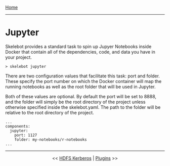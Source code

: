 [Home](index.md)

---

# Jupyter

Skelebot provides a standard task to spin up Jupyer Notebooks inside Docker that contain all of the dependencies, code, and data you have in your
project.

```
> skelebot jupyter
```

There are two configuration values that facilitate this task: port and folder. These specify the port number on which the Docker container will map the running notebooks as well as the root folder that will be used in Jupyter.

Both of these values are optional. By default the port will be set to 8888, and the folder will simply be the root directory of the project unless otherwise specified inside the skelebot.yaml. The path to the folder will be relative to the root directory of the project.

```
...
components:
  jupyter:
    port: 1127
    folder: my-notebooks/r-notebooks
...
```

---

<center><< <a href="hdfs-kerberos.html">HDFS Kerberos</a>  |  <a href="plugins.html">Plugins</a> >></center>
